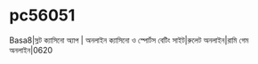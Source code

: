 # pc56051
Basa8|স্লট ক্যাসিনো অ্যাপ | অনলাইন ক্যাসিনো ও স্পোর্টস বেটিং সাইট|রুলেট অনলাইন|রামি গেম অনলাইন|0620
